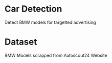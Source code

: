 # Car Detection

Detect BMW models for targetted advertising

# Dataset

BMW Models scrapped from Autoscout24 Website



